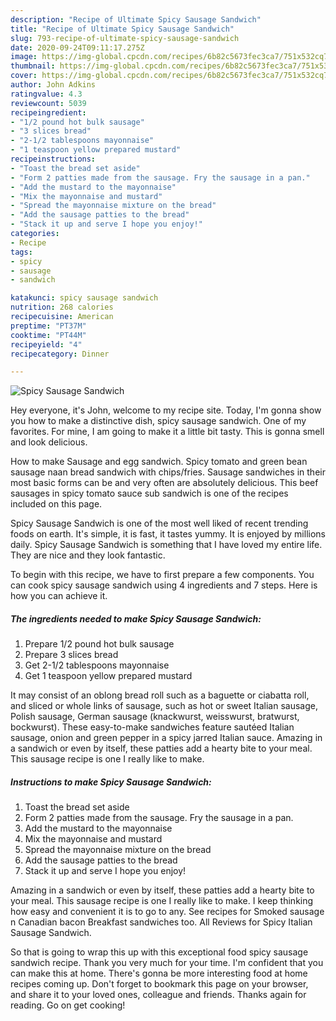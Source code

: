 ```yaml
---
description: "Recipe of Ultimate Spicy Sausage Sandwich"
title: "Recipe of Ultimate Spicy Sausage Sandwich"
slug: 793-recipe-of-ultimate-spicy-sausage-sandwich
date: 2020-09-24T09:11:17.275Z
image: https://img-global.cpcdn.com/recipes/6b82c5673fec3ca7/751x532cq70/spicy-sausage-sandwich-recipe-main-photo.jpg
thumbnail: https://img-global.cpcdn.com/recipes/6b82c5673fec3ca7/751x532cq70/spicy-sausage-sandwich-recipe-main-photo.jpg
cover: https://img-global.cpcdn.com/recipes/6b82c5673fec3ca7/751x532cq70/spicy-sausage-sandwich-recipe-main-photo.jpg
author: John Adkins
ratingvalue: 4.3
reviewcount: 5039
recipeingredient:
- "1/2 pound hot bulk sausage"
- "3 slices bread"
- "2-1/2 tablespoons mayonnaise"
- "1 teaspoon yellow prepared mustard"
recipeinstructions:
- "Toast the bread set aside"
- "Form 2 patties made from the sausage. Fry the sausage in a pan."
- "Add the mustard to the mayonnaise"
- "Mix the mayonnaise and mustard"
- "Spread the mayonnaise mixture on the bread"
- "Add the sausage patties to the bread"
- "Stack it up and serve I hope you enjoy!"
categories:
- Recipe
tags:
- spicy
- sausage
- sandwich

katakunci: spicy sausage sandwich 
nutrition: 268 calories
recipecuisine: American
preptime: "PT37M"
cooktime: "PT44M"
recipeyield: "4"
recipecategory: Dinner

---
```



![Spicy Sausage Sandwich](https://img-global.cpcdn.com/recipes/6b82c5673fec3ca7/751x532cq70/spicy-sausage-sandwich-recipe-main-photo.jpg)

Hey everyone, it's John, welcome to my recipe site. Today, I'm gonna show you how to make a distinctive dish, spicy sausage sandwich. One of my favorites. For mine, I am going to make it a little bit tasty. This is gonna smell and look delicious.

How to make Sausage and egg sandwich. Spicy tomato and green bean sausage naan bread sandwich with chips/fries. Sausage sandwiches in their most basic forms can be and very often are absolutely delicious. This beef sausages in spicy tomato sauce sub sandwich is one of the recipes included on this page.

Spicy Sausage Sandwich is one of the most well liked of recent trending foods on earth. It's simple, it is fast, it tastes yummy. It is enjoyed by millions daily. Spicy Sausage Sandwich is something that I have loved my entire life. They are nice and they look fantastic.


To begin with this recipe, we have to first prepare a few components. You can cook spicy sausage sandwich using 4 ingredients and 7 steps. Here is how you can achieve it.

<!--inarticleads1-->

##### The ingredients needed to make Spicy Sausage Sandwich:

1. Prepare 1/2 pound hot bulk sausage
1. Prepare 3 slices bread
1. Get 2-1/2 tablespoons mayonnaise
1. Get 1 teaspoon yellow prepared mustard


It may consist of an oblong bread roll such as a baguette or ciabatta roll, and sliced or whole links of sausage, such as hot or sweet Italian sausage, Polish sausage, German sausage (knackwurst, weisswurst, bratwurst, bockwurst). These easy-to-make sandwiches feature sautéed Italian sausage, onion and green pepper in a spicy jarred Italian sauce. Amazing in a sandwich or even by itself, these patties add a hearty bite to your meal. This sausage recipe is one I really like to make. 

<!--inarticleads2-->

##### Instructions to make Spicy Sausage Sandwich:

1. Toast the bread set aside
1. Form 2 patties made from the sausage. Fry the sausage in a pan.
1. Add the mustard to the mayonnaise
1. Mix the mayonnaise and mustard
1. Spread the mayonnaise mixture on the bread
1. Add the sausage patties to the bread
1. Stack it up and serve I hope you enjoy!


Amazing in a sandwich or even by itself, these patties add a hearty bite to your meal. This sausage recipe is one I really like to make. I keep thinking how easy and convenient it is to go to any. See recipes for Smoked sausage n Canadian bacon Breakfast sandwiches too. All Reviews for Spicy Italian Sausage Sandwich. 

So that is going to wrap this up with this exceptional food spicy sausage sandwich recipe. Thank you very much for your time. I'm confident that you can make this at home. There's gonna be more interesting food at home recipes coming up. Don't forget to bookmark this page on your browser, and share it to your loved ones, colleague and friends. Thanks again for reading. Go on get cooking!
